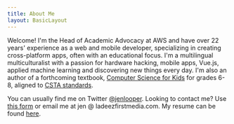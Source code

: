 ```yaml
---
title: About Me
layout: BasicLayout
---
```


Welcome! I'm the Head of Academic Advocacy at AWS and have over 22 years' experience as a web and mobile developer, specializing in creating cross-platform apps, often with an educational focus. I'm a multilingual multiculturalist with a passion for hardware hacking, mobile apps, Vue.js, applied machine learning and discovering new things every day. I'm also an author of a forthcoming textbook, [Computer Science for Kids](https://cs4kids.club) for grades 6-8, aligned to [CSTA standards](https://www.csteachers.org/page/standards).

You can usually find me on Twitter [@jenlooper](http://twitter.com/jenlooper). Looking to contact me? Use [this form](/sections/contact) or email me at jen @ ladeezfirstmedia.com. My resume can be found [here](/images/jlooper-resume.pdf).
